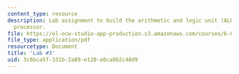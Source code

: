 ```yaml
---
content_type: resource
description: Lab assignment to build the arithmetic and logic unit (ALU) for the Beta
  processor.
file: https://ol-ocw-studio-app-production.s3.amazonaws.com/courses/6-004-computation-structures-spring-2009/3c6bca5f331b2a89e120e8ca0b2c48d9_MIT6_004s09_lab03.pdf
file_type: application/pdf
resourcetype: Document
title: 'Lab #3'
uid: 3c6bca5f-331b-2a89-e120-e8ca0b2c48d9
---
```

